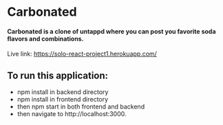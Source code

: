 # Carbonated

#### Carbonated is a clone of untappd where you can post you favorite soda flavors and combinations.

Live link: https://solo-react-project1.herokuapp.com/

## To run this application:

* npm install in backend directory
* npm install in frontend directory
* then npm start in both frontend and backend
* then navigate to http://localhost:3000.
